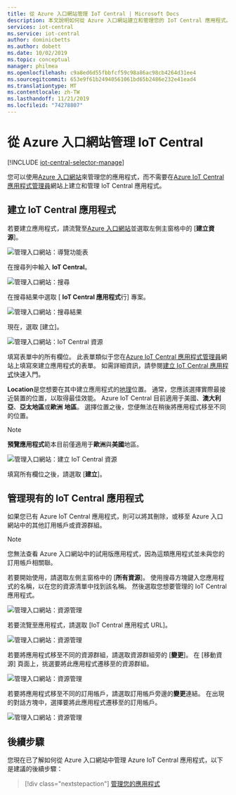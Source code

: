 ```yaml
---
title: 從 Azure 入口網站管理 IoT Central | Microsoft Docs
description: 本文說明如何從 Azure 入口網站建立和管理您的 IoT Central 應用程式。
services: iot-central
ms.service: iot-central
author: dominicbetts
ms.author: dobett
ms.date: 10/02/2019
ms.topic: conceptual
manager: philmea
ms.openlocfilehash: c9a8ed6d55fbbfcf59c98a86ac98cb4264d31ee4
ms.sourcegitcommit: 653e9f61b24940561061bd65b2486e232e41ead4
ms.translationtype: MT
ms.contentlocale: zh-TW
ms.lasthandoff: 11/21/2019
ms.locfileid: "74278807"
---
```

# <a name="manage-iot-central-from-the-azure-portal"></a>從 Azure 入口網站管理 IoT Central

[!INCLUDE [iot-central-selector-manage](../../../includes/iot-central-selector-manage.md)]

您可以使用[Azure 入口網站](https://portal.azure.com)來管理您的應用程式，而不需要在[Azure IoT Central 應用程式管理員](https://aka.ms/iotcentral)網站上建立和管理 IoT Central 應用程式。

## <a name="create-iot-central-applications"></a>建立 IoT Central 應用程式

若要建立應用程式，請流覽至[Azure 入口網站](https://ms.portal.azure.com)並選取左側主窗格中的 [**建立資源**]。

![管理入口網站：導覽功能表](media/howto-manage-iot-central-from-portal/image0.png)

在搜尋列中輸入 **IoT Central**。

![管理入口網站：搜尋](media/howto-manage-iot-central-from-portal/image0a1.png)

在搜尋結果中選取 [ **IoT Central 應用程式**行] 專案。

![管理入口網站：搜尋結果](media/howto-manage-iot-central-from-portal/image0b1.png)

現在，選取 [建立]。

![管理入口網站：IoT Central 資源](media/howto-manage-iot-central-from-portal/image0c1.png)

填寫表單中的所有欄位。 此表單類似于您在[Azure IoT Central 應用程式管理員](https://aka.ms/iotcentral)網站上填寫來建立應用程式的表單。 如需詳細資訊，請參閱[建立 IoT Central 應用程式](quick-deploy-iot-central.md)快速入門。

**Location**是您想要在其中建立應用程式的[地理](https://azure.microsoft.com/global-infrastructure/geographies/)位置。 通常，您應該選擇實際最接近裝置的位置，以取得最佳效能。 Azure IoT Central 目前適用于美國、**澳大利亞**、**亞太地區**或**歐洲** **地區**。  選擇位置之後，您便無法在稍後將應用程式移至不同的位置。

> [!NOTE]
> **預覽應用程式**範本目前僅適用于**歐洲**與**美國**地區。

![管理入口網站：建立 IoT Central 資源](media/howto-manage-iot-central-from-portal/image1a.png)  

填寫所有欄位之後，請選取 [**建立**]。

## <a name="manage-existing-iot-central-applications"></a>管理現有的 IoT Central 應用程式

如果您已有 Azure IoT Central 應用程式，則可以將其刪除，或移至 Azure 入口網站中的其他訂用帳戶或資源群組。

> [!NOTE]
> 您無法查看 Azure 入口網站中的試用版應用程式，因為這類應用程式並未與您的訂用帳戶相關聯。

若要開始使用，請選取左側主窗格中的 [**所有資源**]。 使用搜尋方塊鍵入您應用程式的名稱，以在您的資源清單中找到該名稱。 然後選取您想要管理的 IoT Central 應用程式。

![管理入口網站：資源管理](media/howto-manage-iot-central-from-portal/image2a.png)

若要流覽至應用程式，請選取 [IoT Central 應用程式 URL]。

![管理入口網站：資源管理](media/howto-manage-iot-central-from-portal/image3.png)

若要將應用程式移至不同的資源群組，請選取資源群組旁的 [**變更**]。 在 [移動資源] 頁面上，挑選要將此應用程式遷移至的資源群組。

![管理入口網站：資源管理](media/howto-manage-iot-central-from-portal/image4a.png)

若要將應用程式移至不同的訂用帳戶，請選取訂用帳戶旁邊的**變更**連結。 在出現的對話方塊中，選擇要將此應用程式遷移至的訂用帳戶。

![管理入口網站：資源管理](media/howto-manage-iot-central-from-portal/image5a.png)

## <a name="next-steps"></a>後續步驟

您現在已了解如何從 Azure 入口網站中管理 Azure IoT Central 應用程式，以下是建議的後續步驟：

> [!div class="nextstepaction"]
> [管理您的應用程式](howto-administer.md)